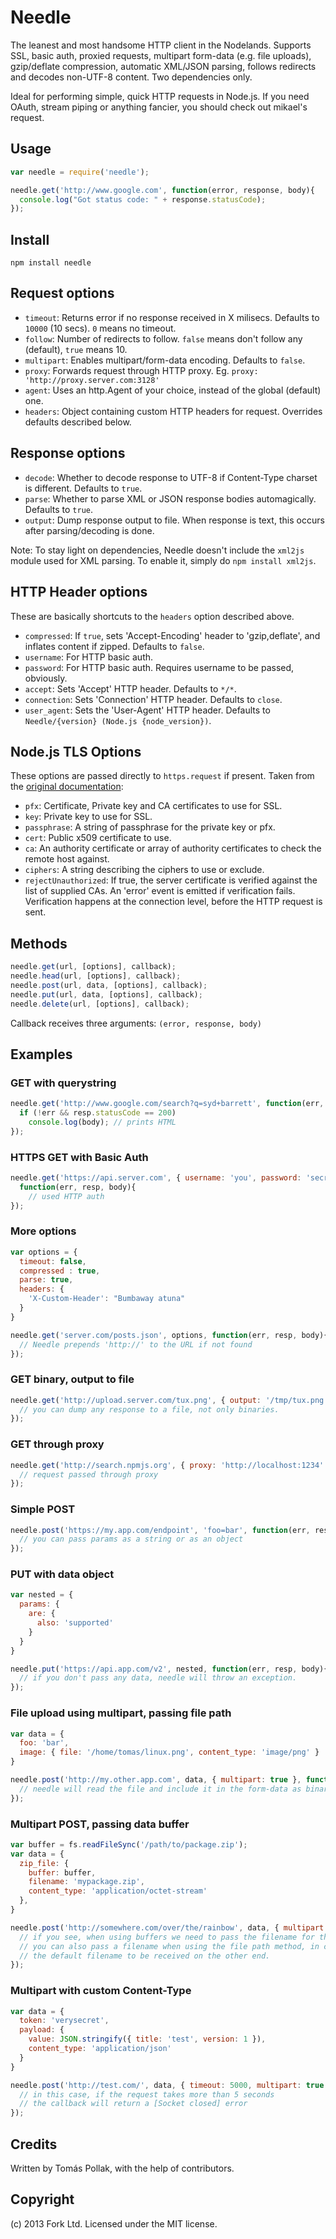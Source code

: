 Needle
======

The leanest and most handsome HTTP client in the Nodelands. Supports SSL, basic auth, proxied requests, multipart form-data (e.g. file uploads), gzip/deflate compression, automatic XML/JSON parsing, follows redirects and decodes non-UTF-8 content. Two dependencies only.

Ideal for performing simple, quick HTTP requests in Node.js. If you need OAuth, stream piping or anything fancier, you should check out mikael's request. 

Usage
-----

``` js
var needle = require('needle');

needle.get('http://www.google.com', function(error, response, body){
  console.log("Got status code: " + response.statusCode);
});
```

Install
-----

```
npm install needle
```

Request options
---------------

 - `timeout`: Returns error if no response received in X milisecs. Defaults to `10000` (10 secs). `0` means no timeout.
 - `follow`: Number of redirects to follow. `false` means don't follow any (default), `true` means 10. 
 - `multipart`: Enables multipart/form-data encoding. Defaults to `false`.
 - `proxy`: Forwards request through HTTP proxy. Eg. `proxy: 'http://proxy.server.com:3128'`
 - `agent`: Uses an http.Agent of your choice, instead of the global (default) one.
 - `headers`: Object containing custom HTTP headers for request. Overrides defaults described below.

Response options
----------------

 - `decode`: Whether to decode response to UTF-8 if Content-Type charset is different. Defaults to `true`.
 - `parse`: Whether to parse XML or JSON response bodies automagically. Defaults to `true`.
 - `output`: Dump response output to file. When response is text, this occurs after parsing/decoding is done.

Note: To stay light on dependencies, Needle doesn't include the `xml2js` module used for XML parsing. To enable it, simply do `npm install xml2js`.

HTTP Header options
-------------------

These are basically shortcuts to the `headers` option described above.

 - `compressed`: If `true`, sets 'Accept-Encoding' header to 'gzip,deflate', and inflates content if zipped. Defaults to `false`.
 - `username`: For HTTP basic auth.
 - `password`: For HTTP basic auth. Requires username to be passed, obviously.
 - `accept`: Sets 'Accept' HTTP header. Defaults to `*/*`.
 - `connection`: Sets 'Connection' HTTP header. Defaults to `close`.
 - `user_agent`: Sets the 'User-Agent' HTTP header. Defaults to `Needle/{version} (Node.js {node_version})`.

Node.js TLS Options
-------------------

These options are passed directly to `https.request` if present. Taken from the [original documentation](http://nodejs.org/docs/latest/api/https.html):

 - `pfx`: Certificate, Private key and CA certificates to use for SSL.
 - `key`: Private key to use for SSL.
 - `passphrase`: A string of passphrase for the private key or pfx.
 - `cert`: Public x509 certificate to use.
 - `ca`: An authority certificate or array of authority certificates to check the remote host against.
 - `ciphers`: A string describing the ciphers to use or exclude.
 - `rejectUnauthorized`: If true, the server certificate is verified against the list of supplied CAs. An 'error' event is emitted if verification fails. Verification happens at the connection level, before the HTTP request is sent.

Methods
-------

``` js
needle.get(url, [options], callback);
needle.head(url, [options], callback);
needle.post(url, data, [options], callback);
needle.put(url, data, [options], callback);
needle.delete(url, [options], callback);
```
Callback receives three arguments: `(error, response, body)`

Examples
-------------

### GET with querystring

``` js
needle.get('http://www.google.com/search?q=syd+barrett', function(err, resp, body){
  if (!err && resp.statusCode == 200)
    console.log(body); // prints HTML
});
```

### HTTPS GET with Basic Auth

``` js
needle.get('https://api.server.com', { username: 'you', password: 'secret' },
  function(err, resp, body){
    // used HTTP auth
});
```

### More options

``` js
var options = {
  timeout: false,
  compressed : true,
  parse: true,
  headers: {
    'X-Custom-Header': "Bumbaway atuna"
  }
}

needle.get('server.com/posts.json', options, function(err, resp, body){
  // Needle prepends 'http://' to the URL if not found
});
```

### GET binary, output to file

``` js
needle.get('http://upload.server.com/tux.png', { output: '/tmp/tux.png' }, function(err, resp, body){
  // you can dump any response to a file, not only binaries.
});
```

### GET through proxy

``` js
needle.get('http://search.npmjs.org', { proxy: 'http://localhost:1234' }, function(err, resp, body){
  // request passed through proxy
});
```

### Simple POST

``` js
needle.post('https://my.app.com/endpoint', 'foo=bar', function(err, resp, body){
  // you can pass params as a string or as an object
});
```

### PUT with data object

``` js
var nested = {
  params: {
    are: {
      also: 'supported'
    }
  }
}

needle.put('https://api.app.com/v2', nested, function(err, resp, body){
  // if you don't pass any data, needle will throw an exception.
});
```

### File upload using multipart, passing file path

``` js
var data = {
  foo: 'bar',
  image: { file: '/home/tomas/linux.png', content_type: 'image/png' }
}

needle.post('http://my.other.app.com', data, { multipart: true }, function(err, resp, body){
  // needle will read the file and include it in the form-data as binary
});
```

### Multipart POST, passing data buffer

``` js
var buffer = fs.readFileSync('/path/to/package.zip');
var data = {
  zip_file: {
    buffer: buffer,
    filename: 'mypackage.zip',
    content_type: 'application/octet-stream'
  },
}

needle.post('http://somewhere.com/over/the/rainbow', data, { multipart: true }, function(err, resp, body){
  // if you see, when using buffers we need to pass the filename for the multipart body.
  // you can also pass a filename when using the file path method, in case you want to override
  // the default filename to be received on the other end.
});
```

### Multipart with custom Content-Type

``` js
var data = {
  token: 'verysecret',
  payload: {
    value: JSON.stringify({ title: 'test', version: 1 }),
    content_type: 'application/json'
  }
}

needle.post('http://test.com/', data, { timeout: 5000, multipart: true }, function(err, resp, body){
  // in this case, if the request takes more than 5 seconds
  // the callback will return a [Socket closed] error
});
```

Credits
-------

Written by Tomás Pollak, with the help of contributors.

Copyright
---------

(c) 2013 Fork Ltd. Licensed under the MIT license.
